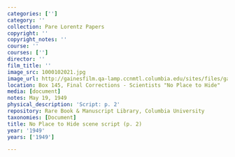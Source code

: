 ```yaml
---
categories: ['']
category: ''
collection: Pare Lorentz Papers
copyright: ''
copyright_notes: ''
course: ''
courses: ['']
director: ''
film_title: ''
image_src: 1000102021.jpg
image_url: http://gainesfilm.qa-lamp.ccnmtl.columbia.edu/sites/files/gainesfilm/images/1000102021.jpg
location: Box 145, Final Corrections - Scientists "No Place to Hide"
media: [document]
notes: May 19, 1949
physical_description: 'Script: p. 2'
repository: Rare Book & Manuscript Library, Columbia University
taxonomies: [Document]
title: No Place to Hide scene script (p. 2)
year: '1949'
years: ['1949']

---
```

